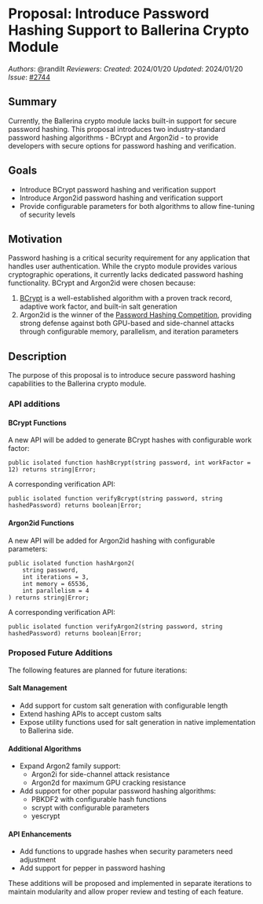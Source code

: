 # Proposal: Introduce Password Hashing Support to Ballerina Crypto Module

_Authors_: @randilt
_Reviewers_:
_Created_: 2024/01/20
_Updated_: 2024/01/20
_Issue_: [#2744](https://github.com/ballerina-platform/ballerina-library/issues/2744)

## Summary

Currently, the Ballerina crypto module lacks built-in support for secure password hashing. This proposal introduces two industry-standard password hashing algorithms - BCrypt and Argon2id - to provide developers with secure options for password hashing and verification.

## Goals

- Introduce BCrypt password hashing and verification support
- Introduce Argon2id password hashing and verification support
- Provide configurable parameters for both algorithms to allow fine-tuning of security levels

## Motivation

Password hashing is a critical security requirement for any application that handles user authentication. While the crypto module provides various cryptographic operations, it currently lacks dedicated password hashing functionality. BCrypt and Argon2id were chosen because:

1. [BCrypt](https://en.wikipedia.org/wiki/Bcrypt) is a well-established algorithm with a proven track record, adaptive work factor, and built-in salt generation
2. Argon2id is the winner of the [Password Hashing Competition](https://www.password-hashing.net/), providing strong defense against both GPU-based and side-channel attacks through configurable memory, parallelism, and iteration parameters

## Description

The purpose of this proposal is to introduce secure password hashing capabilities to the Ballerina crypto module.

### API additions

#### BCrypt Functions

A new API will be added to generate BCrypt hashes with configurable work factor:

```ballerina
public isolated function hashBcrypt(string password, int workFactor = 12) returns string|Error;
```

A corresponding verification API:

```ballerina
public isolated function verifyBcrypt(string password, string hashedPassword) returns boolean|Error;
```

#### Argon2id Functions

A new API will be added for Argon2id hashing with configurable parameters:

```ballerina
public isolated function hashArgon2(
    string password,
    int iterations = 3,
    int memory = 65536,
    int parallelism = 4
) returns string|Error;
```

A corresponding verification API:

```ballerina
public isolated function verifyArgon2(string password, string hashedPassword) returns boolean|Error;
```

### Proposed Future Additions

The following features are planned for future iterations:

#### Salt Management
- Add support for custom salt generation with configurable length
- Extend hashing APIs to accept custom salts
- Expose utility functions used for salt generation in native implementation to Ballerina side.

#### Additional Algorithms
- Expand Argon2 family support:
  - Argon2i for side-channel attack resistance
  - Argon2d for maximum GPU cracking resistance
- Add support for other popular password hashing algorithms:
  - PBKDF2 with configurable hash functions
  - scrypt with configurable parameters
  - yescrypt

#### API Enhancements
- Add functions to upgrade hashes when security parameters need adjustment
- Add support for pepper in password hashing

These additions will be proposed and implemented in separate iterations to maintain modularity and allow proper review and testing of each feature.